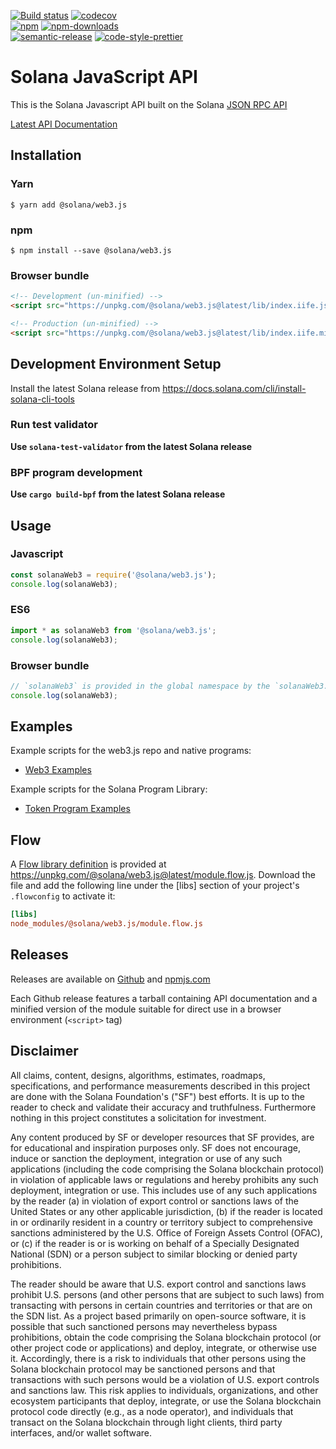 [![Build status][travis-image]][travis-url]
[![codecov][codecov-image]][codecov-url]
<br>
[![npm][npm-image]][npm-url]
[![npm-downloads][npm-downloads-image]][npm-url]
<br>
[![semantic-release][semantic-release-image]][semantic-release-url]
[![code-style-prettier][code-style-prettier-image]][code-style-prettier-url]

[travis-image]: https://api.travis-ci.org/solana-labs/solana-web3.js.svg?branch=master
[travis-url]: https://travis-ci.org/solana-labs/solana-web3.js
[codecov-image]: https://codecov.io/gh/solana-labs/solana-web3.js/branch/master/graph/badge.svg
[codecov-url]: https://codecov.io/gh/solana-labs/solana-web3.js
[npm-image]: https://img.shields.io/npm/v/@solana/web3.js.svg?style=flat
[npm-downloads-image]: https://img.shields.io/npm/dm/@solana/web3.js.svg?style=flat
[npm-url]: https://www.npmjs.com/package/@solana/web3.js
[semantic-release-image]: https://img.shields.io/badge/%20%20%F0%9F%93%A6%F0%9F%9A%80-semantic--release-e10079.svg
[semantic-release-url]: https://github.com/semantic-release/semantic-release
[code-style-prettier-image]: https://img.shields.io/badge/code_style-prettier-ff69b4.svg?style=flat-square
[code-style-prettier-url]: https://github.com/prettier/prettier

# Solana JavaScript API

This is the Solana Javascript API built on the Solana [JSON RPC API](https://docs.solana.com/apps/jsonrpc-api)

[Latest API Documentation](https://solana-labs.github.io/solana-web3.js/)

## Installation

### Yarn

```
$ yarn add @solana/web3.js
```

### npm

```
$ npm install --save @solana/web3.js
```

### Browser bundle

```html
<!-- Development (un-minified) -->
<script src="https://unpkg.com/@solana/web3.js@latest/lib/index.iife.js"></script>

<!-- Production (un-minified) -->
<script src="https://unpkg.com/@solana/web3.js@latest/lib/index.iife.min.js"></script>
```

## Development Environment Setup

Install the latest Solana release from https://docs.solana.com/cli/install-solana-cli-tools

### Run test validator

**Use `solana-test-validator` from the latest Solana release**

### BPF program development

**Use `cargo build-bpf` from the latest Solana release**

## Usage

### Javascript

```js
const solanaWeb3 = require('@solana/web3.js');
console.log(solanaWeb3);
```

### ES6

```js
import * as solanaWeb3 from '@solana/web3.js';
console.log(solanaWeb3);
```

### Browser bundle

```js
// `solanaWeb3` is provided in the global namespace by the `solanaWeb3.min.js` script bundle.
console.log(solanaWeb3);
```

## Examples

Example scripts for the web3.js repo and native programs:

- [Web3 Examples](https://github.com/solana-labs/solana/tree/master/web3.js/examples)

Example scripts for the Solana Program Library:

- [Token Program Examples](https://github.com/solana-labs/solana-program-library/tree/master/token/js/examples)

## Flow

A [Flow library definition](https://flow.org/en/docs/libdefs/) is provided at
https://unpkg.com/@solana/web3.js@latest/module.flow.js.
Download the file and add the following line under the [libs] section of your project's `.flowconfig` to
activate it:

```ini
[libs]
node_modules/@solana/web3.js/module.flow.js
```

## Releases

Releases are available on [Github](https://github.com/solana-labs/solana-web3.js/releases)
and [npmjs.com](https://www.npmjs.com/package/@solana/web3.js)

Each Github release features a tarball containing API documentation and a
minified version of the module suitable for direct use in a browser environment
(`<script>` tag)

## Disclaimer

All claims, content, designs, algorithms, estimates, roadmaps,
specifications, and performance measurements described in this project
are done with the Solana Foundation's ("SF") best efforts. It is up to
the reader to check and validate their accuracy and truthfulness.
Furthermore nothing in this project constitutes a solicitation for
investment.

Any content produced by SF or developer resources that SF provides, are
for educational and inspiration purposes only. SF does not encourage,
induce or sanction the deployment, integration or use of any such
applications (including the code comprising the Solana blockchain
protocol) in violation of applicable laws or regulations and hereby
prohibits any such deployment, integration or use. This includes use of
any such applications by the reader (a) in violation of export control
or sanctions laws of the United States or any other applicable
jurisdiction, (b) if the reader is located in or ordinarily resident in
a country or territory subject to comprehensive sanctions administered
by the U.S. Office of Foreign Assets Control (OFAC), or (c) if the
reader is or is working on behalf of a Specially Designated National
(SDN) or a person subject to similar blocking or denied party
prohibitions.

The reader should be aware that U.S. export control and sanctions laws
prohibit U.S. persons (and other persons that are subject to such laws)
from transacting with persons in certain countries and territories or
that are on the SDN list. As a project based primarily on open-source
software, it is possible that such sanctioned persons may nevertheless
bypass prohibitions, obtain the code comprising the Solana blockchain
protocol (or other project code or applications) and deploy, integrate,
or otherwise use it. Accordingly, there is a risk to individuals that
other persons using the Solana blockchain protocol may be sanctioned
persons and that transactions with such persons would be a violation of
U.S. export controls and sanctions law. This risk applies to
individuals, organizations, and other ecosystem participants that
deploy, integrate, or use the Solana blockchain protocol code directly
(e.g., as a node operator), and individuals that transact on the Solana
blockchain through light clients, third party interfaces, and/or wallet
software.
